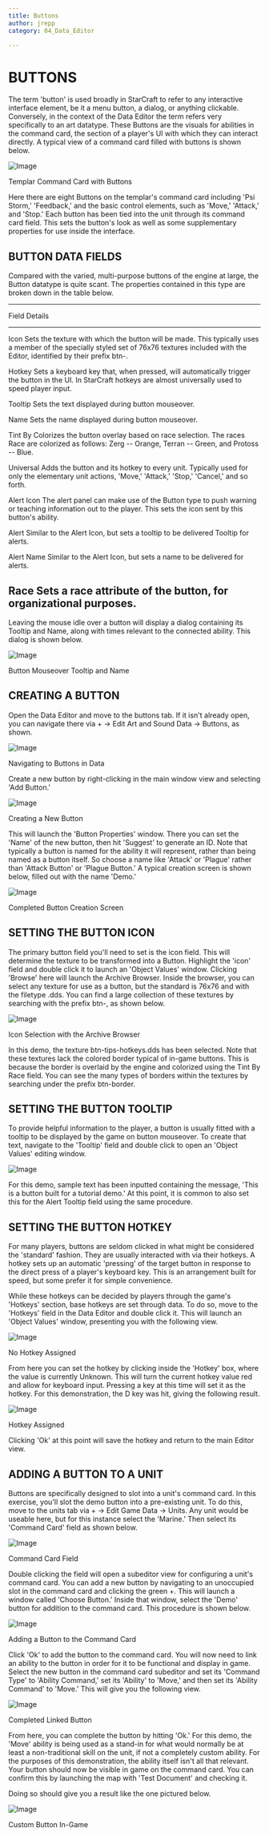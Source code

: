 ```yaml
---
title: Buttons
author: jrepp
category: 04_Data_Editor

---
```

BUTTONS
=======

The term 'button' is used broadly in StarCraft to refer to any
interactive interface element, be it a menu button, a dialog, or
anything clickable. Conversely, in the context of the Data Editor the
term refers very specifically to an art datatype. These Buttons are the
visuals for abilities in the command card, the section of a player's UI
with which they can interact directly. A typical view of a command card
filled with buttons is shown below.

![Image](./075_Buttons/image1.png)

Templar Command Card with Buttons

Here there are eight Buttons on the templar's command card including
'Psi Storm,' 'Feedback,' and the basic control elements, such as 'Move,'
'Attack,' and 'Stop.' Each button has been tied into the unit through
its command card field. This sets the button's look as well as some
supplementary properties for use inside the interface.

BUTTON DATA FIELDS
------------------

Compared with the varied, multi-purpose buttons of the engine at large,
the Button datatype is quite scant. The properties contained in this
type are broken down in the table below.

  ----------------------------------------------------------------------------
  Field       Details
  ----------- ----------------------------------------------------------------
  Icon        Sets the texture with which the button will be made. This
              typically uses a member of the specially styled set of 76x76
              textures included with the Editor, identified by their prefix
              btn-.

  Hotkey      Sets a keyboard key that, when pressed, will automatically
              trigger the button in the UI. In StarCraft hotkeys are almost
              universally used to speed player input.

  Tooltip     Sets the text displayed during button mouseover.

  Name        Sets the name displayed during button mouseover.

  Tint By     Colorizes the button overlay based on race selection. The races
  Race        are colorized as follows: Zerg -- Orange, Terran -- Green, and
              Protoss -- Blue.

  Universal   Adds the button and its hotkey to every unit. Typically used for
              only the elementary unit actions, 'Move,' 'Attack,' 'Stop,'
              'Cancel,' and so forth.

  Alert Icon  The alert panel can make use of the Button type to push warning
              or teaching information out to the player. This sets the icon
              sent by this button's ability.

  Alert       Similar to the Alert Icon, but sets a tooltip to be delivered
  Tooltip     for alerts.

  Alert Name  Similar to the Alert Icon, but sets a name to be delivered for
              alerts.

  Race        Sets a race attribute of the button, for organizational
              purposes.
  ----------------------------------------------------------------------------

Leaving the mouse idle over a button will display a dialog containing
its Tooltip and Name, along with times relevant to the connected
ability. This dialog is shown below.

![Image](./075_Buttons/image2.png)

Button Mouseover Tooltip and Name

CREATING A BUTTON
-----------------

Open the Data Editor and move to the buttons tab. If it isn't already
open, you can navigate there via + -\> Edit Art and Sound Data -\>
Buttons, as shown.

![Image](./075_Buttons/image3.png)

Navigating to Buttons in Data

Create a new button by right-clicking in the main window view and
selecting 'Add Button.'

![Image](./075_Buttons/image4.png)

Creating a New Button

This will launch the 'Button Properties' window. There you can set the
'Name' of the new button, then hit 'Suggest' to generate an ID. Note
that typically a button is named for the ability it will represent,
rather than being named as a button itself. So choose a name like
'Attack' or 'Plague' rather than 'Attack Button' or 'Plague Button.' A
typical creation screen is shown below, filled out with the name 'Demo.'

![Image](./075_Buttons/image5.png)

Completed Button Creation Screen

SETTING THE BUTTON ICON
-----------------------

The primary button field you'll need to set is the icon field. This will
determine the texture to be transformed into a Button. Highlight the
'icon' field and double click it to launch an 'Object Values' window.
Clicking 'Browse' here will launch the Archive Browser. Inside the
browser, you can select any texture for use as a button, but the
standard is 76x76 and with the filetype .dds. You can find a large
collection of these textures by searching with the prefix btn-, as shown
below.

![Image](./075_Buttons/image6.png)

Icon Selection with the Archive Browser

In this demo, the texture btn-tips-hotkeys.dds has been selected. Note
that these textures lack the colored border typical of in-game buttons.
This is because the border is overlaid by the engine and colorized using
the Tint By Race field. You can see the many types of borders within the
textures by searching under the prefix btn-border.

SETTING THE BUTTON TOOLTIP
--------------------------

To provide helpful information to the player, a button is usually fitted
with a tooltip to be displayed by the game on button mouseover. To
create that text, navigate to the 'Tooltip' field and double click to
open an 'Object Values' editing window.

![Image](./075_Buttons/image7.png)

For this demo, sample text has been inputted containing the message,
'This is a button built for a tutorial demo.' At this point, it is
common to also set this for the Alert Tooltip field using the same
procedure.

SETTING THE BUTTON HOTKEY
-------------------------

For many players, buttons are seldom clicked in what might be considered
the 'standard' fashion. They are usually interacted with via their
hotkeys. A hotkey sets up an automatic 'pressing' of the target button
in response to the direct press of a player's keyboard key. This is an
arrangement built for speed, but some prefer it for simple convenience.

While these hotkeys can be decided by players through the game's
'Hotkeys' section, base hotkeys are set through data. To do so, move to
the 'Hotkeys' field in the Data Editor and double click it. This will
launch an 'Object Values' window, presenting you with the following
view.

![Image](./075_Buttons/image8.png)

No Hotkey Assigned

From here you can set the hotkey by clicking inside the 'Hotkey' box,
where the value is currently Unknown. This will turn the current hotkey
value red and allow for keyboard input. Pressing a key at this time will
set it as the hotkey. For this demonstration, the D key was hit, giving
the following result.

![Image](./075_Buttons/image9.png)

Hotkey Assigned

Clicking 'Ok' at this point will save the hotkey and return to the main
Editor view.

ADDING A BUTTON TO A UNIT
-------------------------

Buttons are specifically designed to slot into a unit's command card. In
this exercise, you'll slot the demo button into a pre-existing unit. To
do this, move to the units tab via + -\> Edit Game Data -\> Units. Any
unit would be useable here, but for this instance select the 'Marine.'
Then select its 'Command Card' field as shown below.

![Image](./075_Buttons/image10.png)

Command Card Field

Double clicking the field will open a subeditor view for configuring a
unit's command card. You can add a new button by navigating to an
unoccupied slot in the command card and clicking the green +. This will
launch a window called 'Choose Button.' Inside that window, select the
'Demo' button for addition to the command card. This procedure is shown
below.

![Image](./075_Buttons/image11.png)

Adding a Button to the Command Card

Click 'Ok' to add the button to the command card. You will now need to
link an ability to the button in order for it to be functional and
display in game. Select the new button in the command card subeditor and
set its 'Command Type' to 'Ability Command,' set its 'Ability' to
'Move,' and then set its 'Ability Command' to 'Move.' This will give you
the following view.

![Image](./075_Buttons/image12.png)

Completed Linked Button

From here, you can complete the button by hitting 'Ok.' For this demo,
the 'Move' ability is being used as a stand-in for what would normally
be at least a non-traditional skill on the unit, if not a completely
custom ability. For the purposes of this demonstration, the ability
itself isn't all that relevant. Your button should now be visible in
game on the command card. You can confirm this by launching the map with
'Test Document' and checking it.

Doing so should give you a result like the one pictured below.

![Image](./075_Buttons/image13.png)

Custom Button In-Game
